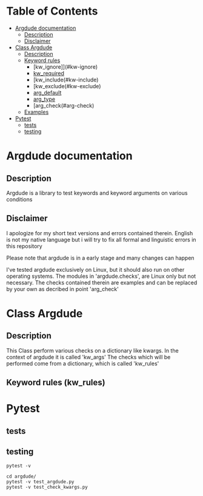 
Table of Contents
=================

   * [Argdude documentation](#argdude-documentation)
      * [Description](#description)
      * [Disclaimer](#disclaimer)
   * [Class Argdude](#class-argdude)
      * [Description](#description-1)
      * [Keyword rules](#kw-rules)
         * [kw_ignore]](#kw-ignore)
         * [kw_required](#kw-required)
         * [kw_include(#kw-include)
         * [kw_exclude(#kw-exclude)
         * [arg_default](#arg-default)
         * [arg_type](#arg-type)
         * [arg_check(#arg-check)
      * [Examples](#examples)
   * [Pytest](#tests)
      * [tests](#tests)
      * [testing](#testing)


# Argdude documentation

## Description
Argdude is a library to test keywords and keyword arguments on various conditions


## Disclaimer 
I apologize for my short text versions and errors contained therein.
English is not my native language but i will try to fix all formal and 
linguistic errors in this repository

Please note that argdude is in a early stage and many changes
can happen 

I've tested argdude exclusively on Linux, but it should also run on other
operating systems.
The modules in 'argdude.checks', are Linux only but not necessary. The checks 
contained therein are examples and can be replaced by your own as decribed in 
point 'arg_check'



# Class Argdude
## Description
This Class perform various checks on a dictionary like kwargs.
In the context of argdude it is called 'kw_args'
The checks which will be performed come from a dictionary,
which is called 'kw_rules'


## Keyword rules (kw_rules)





# Pytest

## tests

## testing
```
pytest -v

cd argdude/
pytest -v test_argdude.py
pytest -v test_check_kwargs.py
```

